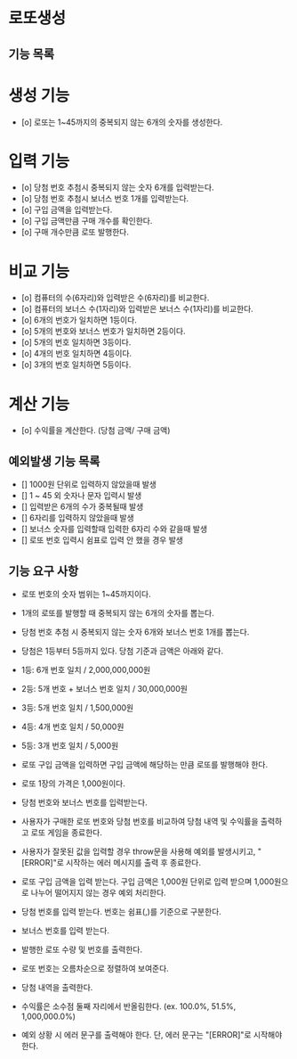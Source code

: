 # 로또생성

## 기능 목록

# 생성 기능

- [o] 로또는 1~45까지의 중복되지 않는 6개의 숫자를 생성한다.

# 입력 기능

- [o] 당첨 번호 추첨시 중복되지 않는 숫자 6개를 입력받는다.
- [o] 당첨 번호 추첨시 보너스 번호 1개를 입력받는다.
- [o] 구입 금액을 입력받는다.
- [o] 구입 금액만큼 구매 개수를 확인한다.
- [o] 구매 개수만큼 로또 발행한다.

# 비교 기능

- [o] 컴퓨터의 수(6자리)와 입력받은 수(6자리)를 비교한다.
- [o] 컴퓨터의 보너스 수(1자리)와 입력받은 보너스 수(1자리)를 비교한다.
- [o] 6개의 번호가 일치하면 1등이다.
- [o] 5개의 번호와 보너스 번호가 일치하면 2등이다.
- [o] 5개의 번호 일치하면 3등이다.
- [o] 4개의 번호 일치하면 4등이다.
- [o] 3개의 번호 일치하면 5등이다.

# 계산 기능

- [o] 수익률을 계산한다. (당첨 금액/ 구매 금액)

## 예외발생 기능 목록

- [] 1000원 단위로 입력하지 않았을때 발생
- [] 1 ~ 45 외 숫자나 문자 입력시 발생
- [] 입력받은 6개의 수가 중복될때 발생
- [] 6자리를 입력하지 않았을때 발생
- [] 보너스 숫자를 입력할때 입력한 6자리 수와 같을때 발생
- [] 로또 번호 입력시 쉼표로 입력 안 했을 경우 발생

## 기능 요구 사항

- 로또 번호의 숫자 범위는 1~45까지이다.
- 1개의 로또를 발행할 때 중복되지 않는 6개의 숫자를 뽑는다.
- 당첨 번호 추첨 시 중복되지 않는 숫자 6개와 보너스 번호 1개를 뽑는다.
- 당첨은 1등부터 5등까지 있다. 당첨 기준과 금액은 아래와 같다.

- 1등: 6개 번호 일치 / 2,000,000,000원
- 2등: 5개 번호 + 보너스 번호 일치 / 30,000,000원
- 3등: 5개 번호 일치 / 1,500,000원
- 4등: 4개 번호 일치 / 50,000원
- 5등: 3개 번호 일치 / 5,000원

- 로또 구입 금액을 입력하면 구입 금액에 해당하는 만큼 로또를 발행해야 한다.
- 로또 1장의 가격은 1,000원이다.
- 당첨 번호와 보너스 번호를 입력받는다.
- 사용자가 구매한 로또 번호와 당첨 번호를 비교하여 당첨 내역 및 수익률을 출력하고 로또 게임을 종료한다.
- 사용자가 잘못된 값을 입력할 경우 throw문을 사용해 예외를 발생시키고, "[ERROR]"로 시작하는 에러 메시지를 출력 후 종료한다.
- 로또 구입 금액을 입력 받는다. 구입 금액은 1,000원 단위로 입력 받으며 1,000원으로 나누어 떨어지지 않는 경우 예외 처리한다.
- 당첨 번호를 입력 받는다. 번호는 쉼표(,)를 기준으로 구분한다.
- 보너스 번호를 입력 받는다.
- 발행한 로또 수량 및 번호를 출력한다.
- 로또 번호는 오름차순으로 정렬하여 보여준다.
- 당첨 내역을 출력한다.
- 수익률은 소수점 둘째 자리에서 반올림한다. (ex. 100.0%, 51.5%, 1,000,000.0%)
- 예외 상황 시 에러 문구를 출력해야 한다. 단, 에러 문구는 "[ERROR]"로 시작해야 한다.
